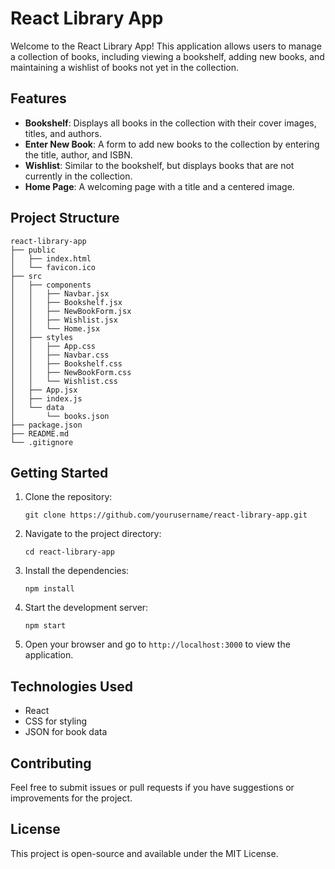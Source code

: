 # React Library App

Welcome to the React Library App! This application allows users to manage a collection of books, including viewing a bookshelf, adding new books, and maintaining a wishlist of books not yet in the collection.

## Features

- **Bookshelf**: Displays all books in the collection with their cover images, titles, and authors.
- **Enter New Book**: A form to add new books to the collection by entering the title, author, and ISBN.
- **Wishlist**: Similar to the bookshelf, but displays books that are not currently in the collection.
- **Home Page**: A welcoming page with a title and a centered image.

## Project Structure

```
react-library-app
├── public
│   ├── index.html
│   └── favicon.ico
├── src
│   ├── components
│   │   ├── Navbar.jsx
│   │   ├── Bookshelf.jsx
│   │   ├── NewBookForm.jsx
│   │   ├── Wishlist.jsx
│   │   └── Home.jsx
│   ├── styles
│   │   ├── App.css
│   │   ├── Navbar.css
│   │   ├── Bookshelf.css
│   │   ├── NewBookForm.css
│   │   └── Wishlist.css
│   ├── App.jsx
│   ├── index.js
│   └── data
│       └── books.json
├── package.json
├── README.md
└── .gitignore
```

## Getting Started

1. Clone the repository:
   ```
   git clone https://github.com/yourusername/react-library-app.git
   ```

2. Navigate to the project directory:
   ```
   cd react-library-app
   ```

3. Install the dependencies:
   ```
   npm install
   ```

4. Start the development server:
   ```
   npm start
   ```

5. Open your browser and go to `http://localhost:3000` to view the application.

## Technologies Used

- React
- CSS for styling
- JSON for book data

## Contributing

Feel free to submit issues or pull requests if you have suggestions or improvements for the project.

## License

This project is open-source and available under the MIT License.